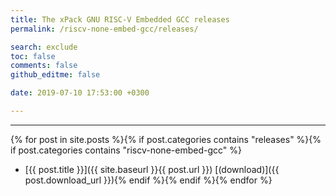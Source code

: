 ```yaml
---
title: The xPack GNU RISC-V Embedded GCC releases
permalink: /riscv-none-embed-gcc/releases/

search: exclude
toc: false
comments: false
github_editme: false

date: 2019-07-10 17:53:00 +0300

---
```


___
{% for post in site.posts %}{% if post.categories contains "releases" %}{% if post.categories contains "riscv-none-embed-gcc" %}
* [{{ post.title }}]({{ site.baseurl }}{{ post.url }}) [(download)]({{ post.download_url }}){% endif %}{% endif %}{% endfor %}
